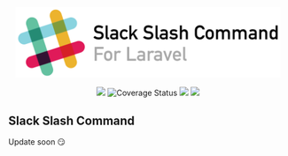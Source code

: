 <p align="center">
    <img src="https://raw.githubusercontent.com/pingcheng/slack-slash-command/gh-pages/images/logo.png" width=478>
</p>
<p align="center">
    <img src="https://travis-ci.org/pingcheng/slack-slash-command.svg?branch=master">
    <img src='https://coveralls.io/repos/github/pingcheng/slack-slash-command/badge.svg?branch=master' alt='Coverage Status'>
    <img src="https://poser.pugx.org/pingcheng/slack-slash-command/v/stable">
    <img src="https://poser.pugx.org/pingcheng/slack-slash-command/license">
</p>

## Slack Slash Command

Update soon :smirk: